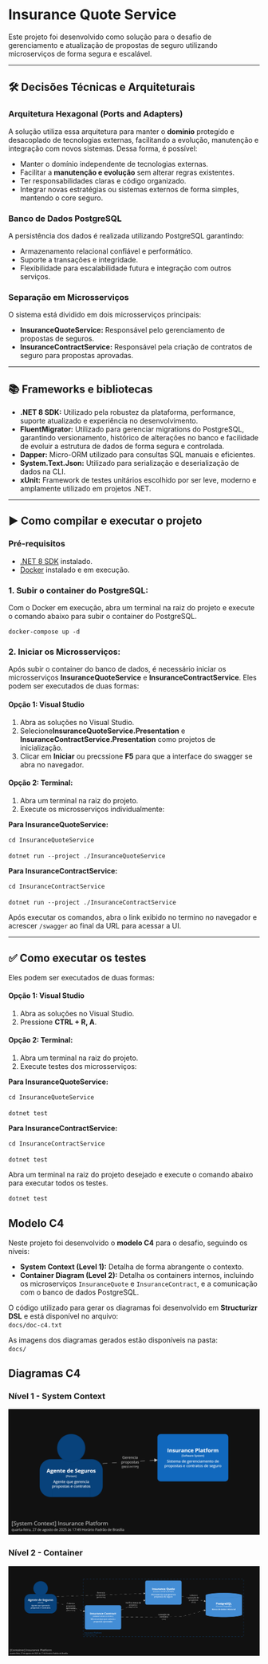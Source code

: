 # Insurance Quote Service

Este projeto foi desenvolvido como solução para o desafio de gerenciamento e atualização de propostas de seguro utilizando microserviços de forma segura e escalável.

---

## 🛠️ Decisões Técnicas e Arquiteturais

### Arquitetura Hexagonal (Ports and Adapters) 
A solução utiliza essa arquitetura para manter o **domínio** protegído e desacoplado de tecnologias externas, facilitando a evolução, manutenção e integração com novos sistemas. Dessa forma, é possível:
-   Manter o domínio independente de tecnologias externas.
-   Facilitar a **manutenção e evolução** sem alterar regras existentes.
-   Ter responsabilidades claras e código organizado.
-   Integrar novas estratégias ou sistemas externos de forma simples, mantendo o core seguro.

### Banco de Dados PostgreSQL
A persistência dos dados é realizada utilizando PostgreSQL garantindo:
- Armazenamento relacional confiável e performático.
- Suporte a transações e integridade.
- Flexibilidade para escalabilidade futura e integração com outros serviços.

### Separação em Microsserviços
O sistema está dividido em dois microsserviços principais:
- **InsuranceQuoteService:** Responsável pelo gerenciamento de propostas de seguros.
- **InsuranceContractService:** Responsável pela criação de contratos de seguro para propostas aprovadas.

---

## 📚 Frameworks e bibliotecas

- **.NET 8 SDK:** Utilizado pela robustez da plataforma, performance, suporte atualizado e experiência no desenvolvimento. 
- **FluentMigrator:** Utilizado para gerenciar migrations do PostgreSQL, garantindo versionamento, histórico de alterações no banco e facilidade de evoluir a estrutura de dados de forma segura e controlada.
- **Dapper:** Micro-ORM utilizado para consultas SQL manuais e eficientes.
- **System.Text.Json:** Utilizado para serialização e deserialização de dados na CLI.
- **xUnit:** Framework de testes unitários escolhido por ser leve, moderno e amplamente utilizado em projetos .NET.  

---

## ▶️ Como compilar e executar o projeto

### Pré-requisitos
- [.NET 8 SDK](https://dotnet.microsoft.com/en-us/download/dotnet/8.0) instalado.
- [Docker](https://www.docker.com/get-started/) instalado e em execução.

### 1. Subir o container do PostgreSQL:
Com o Docker em execução, abra um terminal na raiz do projeto e execute o comando abaixo para subir o container do PostgreSQL. 

```
docker-compose up -d
```

### 2. Iniciar os Microsserviços:
Após subir o container do banco de dados, é necessário iniciar os microsserviços **InsuranceQuoteService** e **InsuranceContractService**. Eles podem ser executados de duas formas:

#### Opção 1: Visual Studio
1. Abra as soluções no Visual Studio.
2. Selecione**InsuranceQuoteService.Presentation** e **InsuranceContractService.Presentation** como projetos de inicialização.
3. Clicar em **Iniciar** ou precssione **F5** para que a interface do swagger se abra no navegador.

#### Opção 2: Terminal:
1. Abra um terminal na raiz do projeto.
2. Execute os microsserviços individualmente:

**Para InsuranceQuoteService:**
```
cd InsuranceQuoteService

dotnet run --project ./InsuranceQuoteService
```
**Para InsuranceContractService:**

```
cd InsuranceContractService

dotnet run --project ./InsuranceContractService
```

Após executar os comandos, abra o link exibido no termino no navegador e acrescer `/swagger` ao final da URL para acessar a UI.

---

## ✅ Como executar os testes

Eles podem ser executados de duas formas:

#### Opção 1: Visual Studio
1. Abra as soluções no Visual Studio.
2. Pressione **CTRL + R, A**.

#### Opção 2: Terminal:
1. Abra um terminal na raiz do projeto.
2. Execute testes dos microsserviços:

**Para InsuranceQuoteService:**
```
cd InsuranceQuoteService

dotnet test
```
**Para InsuranceContractService:**

```
cd InsuranceContractService

dotnet test
```
Abra um terminal na raiz do projeto desejado e execute o comando abaixo para executar todos os testes.

```bash
dotnet test
```

## Modelo C4

Neste projeto foi desenvolvido o **modelo C4** para o desafio, seguindo os níveis: 

- **System Context (Level 1):** Detalha de forma abrangente o contexto.  
- **Container Diagram (Level 2):** Detalha os containers internos, incluindo os microserviços `InsuranceQuote` e `InsuranceContract`, e a comunicação com o banco de dados PostgreSQL.  

O código utilizado para gerar os diagramas foi desenvolvido em **Structurizr DSL** e está disponível no arquivo:  
`docs/doc-c4.txt`

As imagens dos diagramas gerados estão disponíveis na pasta:  
`docs/`

## Diagramas C4

### Nível 1 - System Context
![Diagrama C4 - Level 1](./docs/structurizr-Diagram1.png)

### Nível 2 - Container
![Diagrama C4 - Level 2](./docs/structurizr-Diagram2.png)